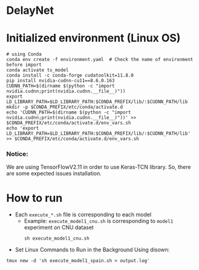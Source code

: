 # DelayNet


# Initialized environment (Linux OS)

```shell
# using Conda
conda env create -f environment.yaml  # Check the name of environment before import
conda activate ts_model
conda install -c conda-forge cudatoolkit=11.8.0
pip install nvidia-cudnn-cu11==8.6.0.163
CUDNN_PATH=$(dirname $(python -c "import nvidia.cudnn;print(nvidia.cudnn.__file__)"))
export LD_LIBRARY_PATH=$LD_LIBRARY_PATH:$CONDA_PREFIX/lib/:$CUDNN_PATH/lib
mkdir -p $CONDA_PREFIX/etc/conda/activate.d
echo 'CUDNN_PATH=$(dirname $(python -c "import nvidia.cudnn;print(nvidia.cudnn.__file__)"))' >> $CONDA_PREFIX/etc/conda/activate.d/env_vars.sh
echo 'export LD_LIBRARY_PATH=$LD_LIBRARY_PATH:$CONDA_PREFIX/lib/:$CUDNN_PATH/lib' >> $CONDA_PREFIX/etc/conda/activate.d/env_vars.sh

```
### Notice: 
We are using TensorFlowV2.11 in order to use Keras-TCN library. So, there are some expected issues installation.



# How to run
- Each `execute_*.sh` file is corresponding to each model
  - Example: `execute_model1_cnu.sh` is corresponding to `model1` experiment on CNU dataset 
    ```shell
    sh execute_model1_cnu.sh 
    ```
- Set Linux Commands to Run in the Background Using disown:
```shell
tmux new -d 'sh execute_model1_spain.sh > output.log'
```


